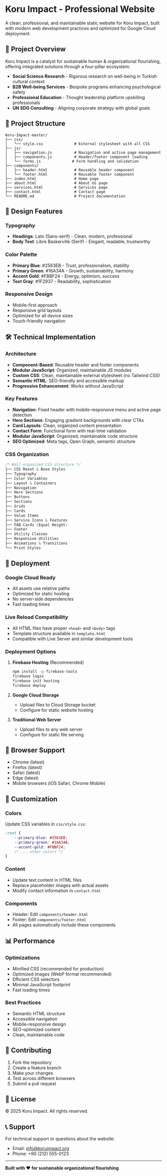 # Koru Impact - Professional Website

A clean, professional, and maintainable static website for Koru Impact, built with modern web development practices and optimized for Google Cloud deployment.

## 🚀 Project Overview

Koru Impact is a catalyst for sustainable human & organizational flourishing, offering integrated solutions through a four-pillar ecosystem:
- **Social Science Research** - Rigorous research on well-being in Turkish cultural context
- **B2B Well-being Services** - Bespoke programs enhancing psychological safety
- **Professional Education** - Thought leadership platform upskilling professionals
- **UN SDG Consulting** - Aligning corporate strategy with global goals

## 📁 Project Structure

```
Koru-Impact-master/
├── css/
│   └── style.css              # External stylesheet with all CSS
├── js/
│   ├── navigation.js          # Navigation and active page management
│   ├── components.js          # Header/footer component loading
│   └── forms.js              # Form handling and validation
├── components/
│   ├── header.html            # Reusable header component
│   └── footer.html            # Reusable footer component
├── index.html                 # Home page
├── about.html                 # About Us page
├── services.html              # Services page
├── contact.html               # Contact page
└── README.md                  # Project documentation
```

## 🎨 Design Features

### Typography
- **Headings**: Lato (Sans-serif) - Clean, modern, professional
- **Body Text**: Libre Baskerville (Serif) - Elegant, readable, trustworthy

### Color Palette
- **Primary Blue**: #2563EB - Trust, professionalism, stability
- **Primary Green**: #16A34A - Growth, sustainability, harmony
- **Accent Gold**: #FBBF24 - Energy, optimism, success
- **Text Gray**: #1F2937 - Readability, sophistication

### Responsive Design
- Mobile-first approach
- Responsive grid layouts
- Optimized for all device sizes
- Touch-friendly navigation

## 🛠 Technical Implementation

### Architecture
- **Component-Based**: Reusable header and footer components
- **Modular JavaScript**: Organized, maintainable JS modules
- **Custom CSS**: Clean, maintainable external stylesheet (no Tailwind CSS)
- **Semantic HTML**: SEO-friendly and accessible markup
- **Progressive Enhancement**: Works without JavaScript

### Key Features
- **Navigation**: Fixed header with mobile-responsive menu and active page detection
- **Hero Sections**: Engaging gradient backgrounds with clear CTAs
- **Card Layouts**: Clean, organized content presentation
- **Contact Form**: Functional form with real-time validation
- **Modular JavaScript**: Organized, maintainable code structure
- **SEO Optimized**: Meta tags, Open Graph, semantic structure

### CSS Organization
```css
/* Well-organized CSS structure */
├── CSS Reset & Base Styles
├── Typography
├── Color Variables
├── Layout & Containers
├── Navigation
├── Hero Sections
├── Buttons
├── Sections
├── Grids
├── Cards
├── Value Items
├── Service Icons & Features
├── FAQ Cards (Equal Height)
├── Footer
├── Utility Classes
├── Responsive Utilities
├── Animations & Transitions
└── Print Styles
```

## 🚀 Deployment

### Google Cloud Ready
- All assets use relative paths
- Optimized for static hosting
- No server-side dependencies
- Fast loading times

### Live Reload Compatibility
- All HTML files have proper `<head>` and `<body>` tags
- Template structure available in `template.html`
- Compatible with Live Server and similar development tools

### Deployment Options
1. **Firebase Hosting** (Recommended)
   ```bash
   npm install -g firebase-tools
   firebase login
   firebase init hosting
   firebase deploy
   ```

2. **Google Cloud Storage**
   - Upload files to Cloud Storage bucket
   - Configure for static website hosting

3. **Traditional Web Server**
   - Upload files to any web server
   - Configure for static file serving

## 📱 Browser Support

- Chrome (latest)
- Firefox (latest)
- Safari (latest)
- Edge (latest)
- Mobile browsers (iOS Safari, Chrome Mobile)

## 🔧 Customization

### Colors
Update CSS variables in `css/style.css`:
```css
:root {
    --primary-blue: #2563EB;
    --primary-green: #16A34A;
    --accent-gold: #FBBF24;
    /* ... other colors */
}
```

### Content
- Update text content in HTML files
- Replace placeholder images with actual assets
- Modify contact information in `contact.html`

### Components
- Header: Edit `components/header.html`
- Footer: Edit `components/footer.html`
- All pages automatically include these components

## 📊 Performance

### Optimizations
- Minified CSS (recommended for production)
- Optimized images (WebP format recommended)
- Efficient CSS selectors
- Minimal JavaScript footprint
- Fast loading times

### Best Practices
- Semantic HTML structure
- Accessible navigation
- Mobile-responsive design
- SEO-optimized content
- Clean, maintainable code

## 🤝 Contributing

1. Fork the repository
2. Create a feature branch
3. Make your changes
4. Test across different browsers
5. Submit a pull request

## 📄 License

© 2025 Koru Impact. All rights reserved.

## 📞 Support

For technical support or questions about the website:
- Email: info@koruimpact.org
- Phone: +90 (212) 555-0123

---

**Built with ❤️ for sustainable organizational flourishing** 
